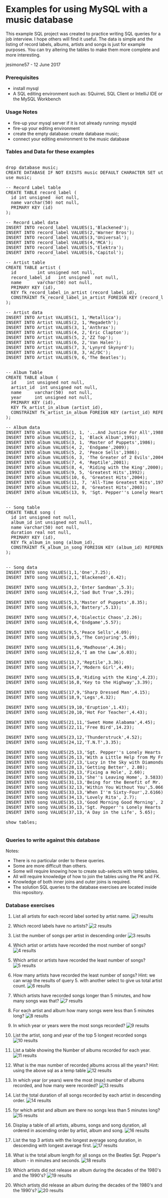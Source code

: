 # Examples for using MySQL with a music database
This example SQL project was created to practice writing SQL queries for a job interview.  I hope others 
will find it useful.   The data is simple and the listing of record labels, albums, artists and songs is just
for example purposes.  You can try altering the tables to make them more complete and more interesting.

jesimone57 - 12 June 2017

### Prerequisites
* install mysql
* A SQL editing environment such as:  SQuirreL SQL Client or IntelliJ IDE or the MySQL Workbench

### Usage Notes
* fire-up your mysql server if it is not already running:  mysqld
* fire-up your editing environment
* create the empty database:  create database music;
* connect your editing environment to the music database

### Tables and Data for these examples
<pre>
	
drop database music;
CREATE DATABASE IF NOT EXISTS music DEFAULT CHARACTER SET utf8;
use music;

-- Record Label table
CREATE TABLE record_label (
  id int unsigned  not null,
  name varchar(50) not null,
  PRIMARY KEY (id)
);

-- Record Label data
INSERT INTO record_label VALUES(1,'Blackened');
INSERT INTO record_label VALUES(2,'Warner Bros');
INSERT INTO record_label VALUES(3,'Universal');
INSERT INTO record_label VALUES(4,'MCA');
INSERT INTO record_label VALUES(5,'Elektra');
INSERT INTO record_label VALUES(6,'Capitol');

-- Artist table
CREATE TABLE artist (
  id  		int unsigned not null,
  record_label_id 	int unsigned  not null,
  name 		varchar(50) not null,
  PRIMARY KEY (id),
  KEY fk_record_label_in_artist (record_label_id),
  CONSTRAINT fk_record_label_in_artist FOREIGN KEY (record_label_id) REFERENCES record_label (id)
);

-- Artist data
INSERT INTO Artist VALUES(1, 1,'Metallica');
INSERT INTO Artist VALUES(2, 1,'Megadeth');
INSERT INTO Artist VALUES(3, 1,'Anthrax');
INSERT INTO Artist VALUES(4, 2,'Eric Clapton');
INSERT INTO Artist VALUES(5, 2,'ZZ Top');
INSERT INTO Artist VALUES(6, 2,'Van Halen');
INSERT INTO Artist VALUES(7, 3,'Lynyrd Skynyrd');
INSERT INTO Artist VALUES(8, 3,'AC/DC');
INSERT INTO Artist VALUES(9, 6,'The Beatles');


-- Album Table
CREATE TABLE album (
  id 	int unsigned not null,
  artist_id  int unsigned not null,
  name     varchar(50)  not null,
  year     int unsigned not null,
  PRIMARY KEY (id),
  KEY fk_artist_in_album (artist_id),
  CONSTRAINT fk_artist_in_album FOREIGN KEY (artist_id) REFERENCES artist (id)
);

-- Album data
INSERT INTO album VALUES(1, 1, '...And Justice For All',1988);
INSERT INTO album VALUES(2, 1, 'Black Album',1991);
INSERT INTO album VALUES(3, 1, 'Master of Puppets',1986);
INSERT INTO album VALUES(4, 2, 'Endgame',2009);
INSERT INTO album VALUES(5, 2, 'Peace Sells',1986);
INSERT INTO album VALUES(6, 3, 'The Greater of 2 Evils',2004);
INSERT INTO album VALUES(7, 4, 'Reptile',2001);
INSERT INTO album VALUES(8, 4, 'Riding with the King',2000);
INSERT INTO album VALUES(9, 5, 'Greatest Hits',1992);
INSERT INTO album VALUES(10, 6, 'Greatest Hits',2004);
INSERT INTO album VALUES(11, 7, 'All-Time Greatest Hits',1975);
INSERT INTO album VALUES(12, 8, 'Greatest Hits',2003);
INSERT INTO album VALUES(13, 9, 'Sgt. Pepper''s Lonely Hearts Club Band', 1967);


-- Song table
CREATE TABLE song (
  id int unsigned not null,
  album_id int unsigned not null,
  name varchar(50) not null,
  duration real not null,
  PRIMARY KEY (id),
  KEY fk_album_in_song (album_id),
  CONSTRAINT fk_album_in_song FOREIGN KEY (album_id) REFERENCES album (id)
);


-- Song data
INSERT INTO song VALUES(1,1,'One',7.25);
INSERT INTO song VALUES(2,1,'Blackened',6.42);

INSERT INTO song VALUES(3,2,'Enter Sandman',5.3);
INSERT INTO song VALUES(4,2,'Sad But True',5.29);

INSERT INTO song VALUES(5,3,'Master of Puppets',8.35);
INSERT INTO song VALUES(6,3,'Battery',5.13);

INSERT INTO song VALUES(7,4,'Dialectic Chaos',2.26);
INSERT INTO song VALUES(8,4,'Endgame',5.57);

INSERT INTO song VALUES(9,5,'Peace Sells',4.09);
INSERT INTO song VALUES(10,5,'The Conjuring',5.09);

INSERT INTO song VALUES(11,6,'Madhouse',4.26);
INSERT INTO song VALUES(12,6,'I am the Law',6.03);

INSERT INTO song VALUES(13,7,'Reptile',3.36);
INSERT INTO song VALUES(14,7,'Modern Girl',4.49);

INSERT INTO song VALUES(15,8,'Riding with the King',4.23);
INSERT INTO song VALUES(16,8,'Key to the Highway',3.39);

INSERT INTO song VALUES(17,9,'Sharp Dressed Man',4.15);
INSERT INTO song VALUES(18,9,'Legs',4.32);

INSERT INTO song VALUES(19,10,'Eruption',1.43);
INSERT INTO song VALUES(20,10,'Hot For Teacher',4.43);

INSERT INTO song VALUES(21,11,'Sweet Home Alabama',4.45);
INSERT INTO song VALUES(22,11,'Free Bird',14.23);

INSERT INTO song VALUES(23,12,'Thunderstruck',4.52);
INSERT INTO song VALUES(24,12,'T.N.T',3.35);

INSERT INTO song VALUES(25,13,'Sgt. Pepper''s Lonely Hearts Club Band', 2.0333);
INSERT INTO song VALUES(26,13,'With a Little Help from My Friends', 2.7333);
INSERT INTO song VALUES(27,13,'Lucy in the Sky with Diamonds', 3.4666);
INSERT INTO song VALUES(28,13,'Getting Better', 2.80);
INSERT INTO song VALUES(29,13,'Fixing a Hole', 2.60);
INSERT INTO song VALUES(30,13,'She''s Leaving Home', 3.5833);
INSERT INTO song VALUES(31,13,'Being for the Benefit of Mr. Kite!',2.6166);
INSERT INTO song VALUES(32,13,'Within You Without You',5.066);
INSERT INTO song VALUES(33,13,'When I''m Sixty-Four',2.6166);
INSERT INTO song VALUES(34,13,'Lovely Rita', 2.7);
INSERT INTO song VALUES(35,13,'Good Morning Good Morning', 2.6833);
INSERT INTO song VALUES(36,13,'Sgt. Pepper''s Lonely Hearts Club Band (Reprise)', 1.3166);
INSERT INTO song VALUES(37,13,'A Day in the Life', 5.65);

show tables;

</pre>

### Queries to write against this database

Notes:  
* There is no particular order to these queries.  
* Some are more difficult than others.
* Some will require knowing how to create sub-selects with temp tables.
* All will require knowledge of how to join the tables using the PK and FK.  
* Knowledge of both inner joins and outer joins is required.
* The solution SQL queries to the database exercises are located inside this repository.

### Database exercises

1. List all artists for each record label sorted by artist name. 
![1 results](https://github.com/jesimone57/sql_music_examples/blob/master/images/1.png "results")
	  
2. Which record labels have no artists?	
![2 results](https://github.com/jesimone57/sql_music_examples/blob/master/images/2.png "results")

3. List the number of songs per artist in descending order
![3 results](https://github.com/jesimone57/sql_music_examples/blob/master/images/3.png "results")
   
4. Which artist or artists have recorded the most number of songs?
![4 results](https://github.com/jesimone57/sql_music_examples/blob/master/images/4.png "results")

5. Which artist or artists have recorded the least number of songs?
![5 results](https://github.com/jesimone57/sql_music_examples/blob/master/images/5.png "results")

6. How many artists have recorded the least number of songs?  Hint: we can wrap the results of query 5. with another select to give us total artist count.
![6 results](https://github.com/jesimone57/sql_music_examples/blob/master/images/6.png "results")
 
7. Which artists have recorded songs longer than 5 minutes, and how many songs was that?
![7 results](https://github.com/jesimone57/sql_music_examples/blob/master/images/7.png "results")

8. For each artist and album how many songs were less than 5 minutes long?
![8 results](https://github.com/jesimone57/sql_music_examples/blob/master/images/8.png "results")

9. In which year or years were the most songs recorded?
![9 results](https://github.com/jesimone57/sql_music_examples/blob/master/images/9.png "results")

10. List the artist, song and year of the top 5 longest recorded songs
![10 results](https://github.com/jesimone57/sql_music_examples/blob/master/images/10.png "results")

11. List a table showing the Number of albums recorded for each year.
![11 results](https://github.com/jesimone57/sql_music_examples/blob/master/images/11.png "results")

12. What is the max number of recorded albums across all the years?  Hint: using the above sql as a temp table
![12 results](https://github.com/jesimone57/sql_music_examples/blob/master/images/12.png "results")

13. In which year (or years) were the most (max) number of albums recorded, and how many were recorded?
![13 results](https://github.com/jesimone57/sql_music_examples/blob/master/images/13.png "results")

14. List the total duration of all songs recorded by each artist in descending order.
![14 results](https://github.com/jesimone57/sql_music_examples/blob/master/images/14.png "results")

15. for which artist and album are there no songs less than 5 minutes long?
![15 results](https://github.com/jesimone57/sql_music_examples/blob/master/images/15.png "results")

16. Display a table of all artists, albums, songs and song duration, all ordered in ascending order by artist, album and song.
![16 results](https://github.com/jesimone57/sql_music_examples/blob/master/images/16.png "results") 

17. List the top 3 artists with the longest average song duration, in descending with longest average first.
![17 results](https://github.com/jesimone57/sql_music_examples/blob/master/images/17.png "results")

18. What is the total album length for all songs on the Beatles Sgt. Pepper's album - in minutes and seconds.
![18 results](https://github.com/jesimone57/sql_music_examples/blob/master/images/18.png "results")

19. Which artists did not release an album during the decades of the 1980's and the 1990's?
![19 results](https://github.com/jesimone57/sql_music_examples/blob/master/images/19.png "results")

20. Which artists did release an album during the decades of the 1980's and the 1990's?
![20 results](https://github.com/jesimone57/sql_music_examples/blob/master/images/20.png "results")


